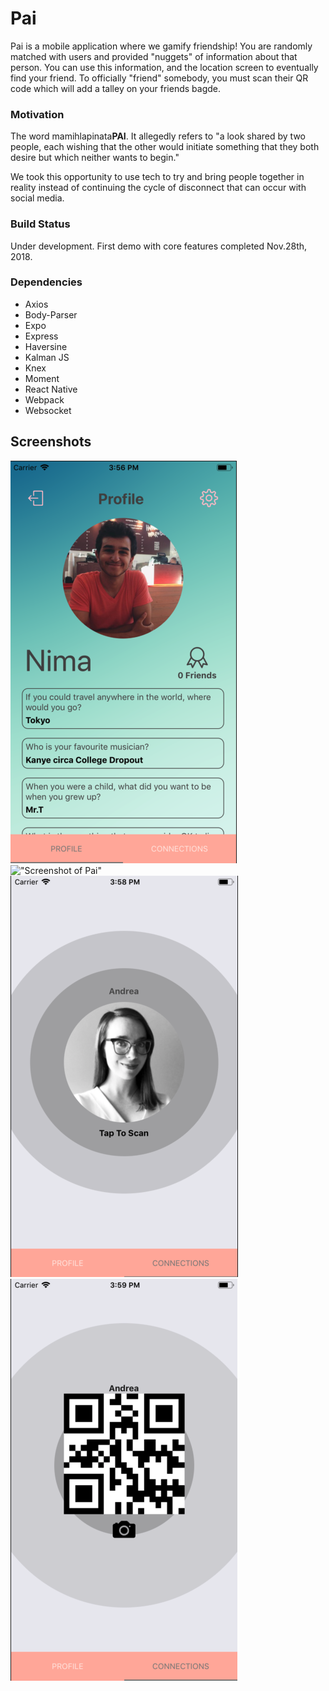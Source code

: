 Pai
=====================

Pai is a mobile application where we gamify friendship! You are randomly matched with users and provided "nuggets" of information about that person. You can use this information, and the location screen to eventually find your friend. To officially "friend" somebody, you must scan their QR code which will add a talley on your friends bagde. 

### Motivation

The word mamihlapinata<strong>PAI</strong>. It allegedly refers to "a look shared by two people, each wishing that the other would initiate something that they both desire but which neither wants to begin."

We took this opportunity to use tech to try and bring people together in reality instead of continuing the cycle of disconnect that can occur with social media.

### Build Status 

Under development. First demo with core features completed Nov.28th, 2018.  

### Dependencies

* Axios 
* Body-Parser
* Expo
* Express 
* Haversine
* Kalman JS
* Knex
* Moment
* React Native
* Webpack
* Websocket

## Screenshots

!["Screenshot of Pai"](https://github.com/nvonbuttlar/pai/blob/master/screenshots/profile.png)
!["Screenshot of Pai"](https://github.com/nvonbuttlar/pai/blob/master/screenshots/connection.png)
!["Screenshot of Pai"](https://github.com/nvonbuttlar/pai/blob/master/screenshots/location.png)
!["Screenshot of Pai"](https://github.com/nvonbuttlar/pai/blob/master/screenshots/scan.png)
